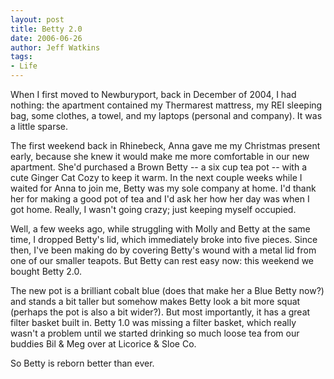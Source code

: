 ```yaml
---
layout: post
title: Betty 2.0
date: 2006-06-26
author: Jeff Watkins
tags:
- Life
---
```


When I first moved to Newburyport, back in December of 2004, I had nothing: the apartment contained my Thermarest mattress, my REI sleeping bag, some clothes, a towel, and my laptops (personal and company). It was a little sparse.

The first weekend back in Rhinebeck, Anna gave me my Christmas present early, because she knew it would make me more comfortable in our new apartment. She'd purchased a Brown Betty -- a six cup tea pot -- with a cute Ginger Cat Cozy to keep it warm. In the next couple weeks while I waited for Anna to join me, Betty was my sole company at home. I'd thank her for making a good pot of tea and I'd ask her how her day was when I got home. Really, I wasn't going crazy; just keeping myself occupied.

Well, a few weeks ago, while struggling with Molly and Betty at the same time, I dropped Betty's lid, which immediately broke into five pieces. Since then, I've been making do by covering Betty's wound with a metal lid from one of our smaller teapots. But Betty can rest easy now: this weekend we bought Betty 2.0.

The new pot is a brilliant cobalt blue (does that make her a Blue Betty now?) and stands a bit taller but somehow makes Betty look a bit more squat (perhaps the pot is also a bit wider?). But most importantly, it has a great filter basket built in. Betty 1.0 was missing a filter basket, which really wasn't a problem until we started drinking so much loose tea from our buddies Bil & Meg over at Licorice & Sloe Co.

So Betty is reborn better than ever.
